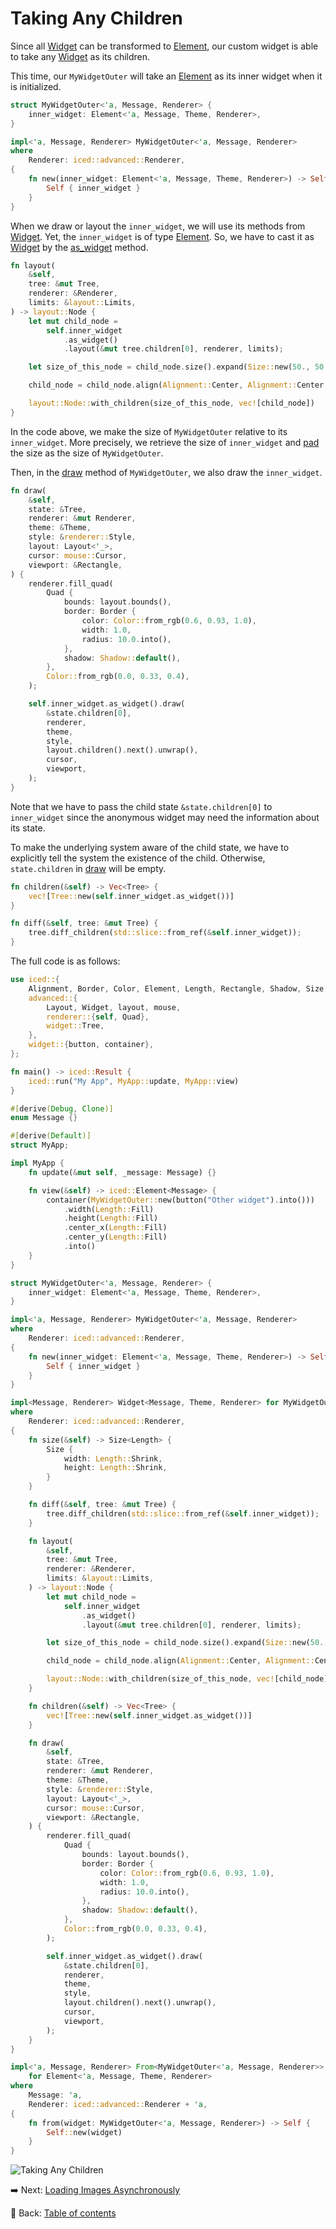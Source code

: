 # Taking Any Children

Since all [Widget](https://docs.rs/iced/0.13.1/iced/advanced/widget/trait.Widget.html) can be transformed to [Element](https://docs.rs/iced_core/0.13.1/iced_core/struct.Element.html), our custom widget is able to take any [Widget](https://docs.rs/iced/0.13.1/iced/advanced/widget/trait.Widget.html) as its children.

This time, our `MyWidgetOuter` will take an [Element](https://docs.rs/iced_core/0.13.1/iced_core/struct.Element.html) as its inner widget when it is initialized.

```rust
struct MyWidgetOuter<'a, Message, Renderer> {
    inner_widget: Element<'a, Message, Theme, Renderer>,
}

impl<'a, Message, Renderer> MyWidgetOuter<'a, Message, Renderer>
where
    Renderer: iced::advanced::Renderer,
{
    fn new(inner_widget: Element<'a, Message, Theme, Renderer>) -> Self {
        Self { inner_widget }
    }
}
```

When we draw or layout the `inner_widget`, we will use its methods from [Widget](https://docs.rs/iced/0.13.1/iced/advanced/widget/trait.Widget.html).
Yet, the `inner_widget` is of type [Element](https://docs.rs/iced_core/0.13.1/iced_core/struct.Element.html).
So, we have to cast it as [Widget](https://docs.rs/iced/0.13.1/iced/advanced/widget/trait.Widget.html) by the [as_widget](https://docs.rs/iced_core/0.13.1/iced_core/struct.Element.html#method.as_widget) method.

```rust
fn layout(
    &self,
    tree: &mut Tree,
    renderer: &Renderer,
    limits: &layout::Limits,
) -> layout::Node {
    let mut child_node =
        self.inner_widget
            .as_widget()
            .layout(&mut tree.children[0], renderer, limits);

    let size_of_this_node = child_node.size().expand(Size::new(50., 50.));

    child_node = child_node.align(Alignment::Center, Alignment::Center, size_of_this_node);

    layout::Node::with_children(size_of_this_node, vec![child_node])
}
```

In the code above, we make the size of `MyWidgetOuter` relative to its `inner_widget`.
More precisely, we retrieve the size of `inner_widget` and [pad](https://docs.rs/iced_core/0.13.1/iced_core/struct.Size.html#method.pad) the size as the size of `MyWidgetOuter`.

Then, in the [draw](https://docs.rs/iced/0.13.1/iced/advanced/widget/trait.Widget.html#tymethod.draw) method of `MyWidgetOuter`, we also draw the `inner_widget`.

```rust
fn draw(
    &self,
    state: &Tree,
    renderer: &mut Renderer,
    theme: &Theme,
    style: &renderer::Style,
    layout: Layout<'_>,
    cursor: mouse::Cursor,
    viewport: &Rectangle,
) {
    renderer.fill_quad(
        Quad {
            bounds: layout.bounds(),
            border: Border {
                color: Color::from_rgb(0.6, 0.93, 1.0),
                width: 1.0,
                radius: 10.0.into(),
            },
            shadow: Shadow::default(),
        },
        Color::from_rgb(0.0, 0.33, 0.4),
    );

    self.inner_widget.as_widget().draw(
        &state.children[0],
        renderer,
        theme,
        style,
        layout.children().next().unwrap(),
        cursor,
        viewport,
    );
}
```

Note that we have to pass the child state `&state.children[0]` to `inner_widget` since the anonymous widget may need the information about its state.

To make the underlying system aware of the child state, we have to explicitly tell the system the existence of the child.
Otherwise, `state.children` in [draw](https://docs.rs/iced/0.13.1/iced/advanced/widget/trait.Widget.html#tymethod.draw) will be empty.

```rust
fn children(&self) -> Vec<Tree> {
    vec![Tree::new(self.inner_widget.as_widget())]
}

fn diff(&self, tree: &mut Tree) {
    tree.diff_children(std::slice::from_ref(&self.inner_widget));
}
```

The full code is as follows:

```rust
use iced::{
    Alignment, Border, Color, Element, Length, Rectangle, Shadow, Size, Theme,
    advanced::{
        Layout, Widget, layout, mouse,
        renderer::{self, Quad},
        widget::Tree,
    },
    widget::{button, container},
};

fn main() -> iced::Result {
    iced::run("My App", MyApp::update, MyApp::view)
}

#[derive(Debug, Clone)]
enum Message {}

#[derive(Default)]
struct MyApp;

impl MyApp {
    fn update(&mut self, _message: Message) {}

    fn view(&self) -> iced::Element<Message> {
        container(MyWidgetOuter::new(button("Other widget").into()))
            .width(Length::Fill)
            .height(Length::Fill)
            .center_x(Length::Fill)
            .center_y(Length::Fill)
            .into()
    }
}

struct MyWidgetOuter<'a, Message, Renderer> {
    inner_widget: Element<'a, Message, Theme, Renderer>,
}

impl<'a, Message, Renderer> MyWidgetOuter<'a, Message, Renderer>
where
    Renderer: iced::advanced::Renderer,
{
    fn new(inner_widget: Element<'a, Message, Theme, Renderer>) -> Self {
        Self { inner_widget }
    }
}

impl<Message, Renderer> Widget<Message, Theme, Renderer> for MyWidgetOuter<'_, Message, Renderer>
where
    Renderer: iced::advanced::Renderer,
{
    fn size(&self) -> Size<Length> {
        Size {
            width: Length::Shrink,
            height: Length::Shrink,
        }
    }

    fn diff(&self, tree: &mut Tree) {
        tree.diff_children(std::slice::from_ref(&self.inner_widget));
    }

    fn layout(
        &self,
        tree: &mut Tree,
        renderer: &Renderer,
        limits: &layout::Limits,
    ) -> layout::Node {
        let mut child_node =
            self.inner_widget
                .as_widget()
                .layout(&mut tree.children[0], renderer, limits);

        let size_of_this_node = child_node.size().expand(Size::new(50., 50.));

        child_node = child_node.align(Alignment::Center, Alignment::Center, size_of_this_node);

        layout::Node::with_children(size_of_this_node, vec![child_node])
    }

    fn children(&self) -> Vec<Tree> {
        vec![Tree::new(self.inner_widget.as_widget())]
    }

    fn draw(
        &self,
        state: &Tree,
        renderer: &mut Renderer,
        theme: &Theme,
        style: &renderer::Style,
        layout: Layout<'_>,
        cursor: mouse::Cursor,
        viewport: &Rectangle,
    ) {
        renderer.fill_quad(
            Quad {
                bounds: layout.bounds(),
                border: Border {
                    color: Color::from_rgb(0.6, 0.93, 1.0),
                    width: 1.0,
                    radius: 10.0.into(),
                },
                shadow: Shadow::default(),
            },
            Color::from_rgb(0.0, 0.33, 0.4),
        );

        self.inner_widget.as_widget().draw(
            &state.children[0],
            renderer,
            theme,
            style,
            layout.children().next().unwrap(),
            cursor,
            viewport,
        );
    }
}

impl<'a, Message, Renderer> From<MyWidgetOuter<'a, Message, Renderer>>
    for Element<'a, Message, Theme, Renderer>
where
    Message: 'a,
    Renderer: iced::advanced::Renderer + 'a,
{
    fn from(widget: MyWidgetOuter<'a, Message, Renderer>) -> Self {
        Self::new(widget)
    }
}
```

![Taking Any Children](./pic/taking_any_children.png)

:arrow_right:  Next: [Loading Images Asynchronously](./loading_images_asynchronously.md)

:blue_book: Back: [Table of contents](./../README.md)
